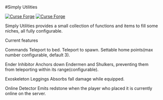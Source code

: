 #Simply Utilities

[![Curse Forge](http://cf.way2muchnoise.eu/simply-utilities.svg)](https://www.curseforge.com/minecraft/mc-mods/simply-utilities)
[![Curse Forge](http://cf.way2muchnoise.eu/versions/simply-utilities.svg)](https://www.curseforge.com/minecraft/mc-mods/simply-utilities)

Simply Utilities provides a small collection of functions and items to fill some niches, all fully configurable.

Current features

Commands
    Teleport to bed.
    Teleport to spawn.
    Settable home points(max number configurable, default 3).

Ender Inhibitor
    Anchors down Endermen and Shulkers, preventing them from teleporting within its range(configurable).

Exoskeleton Leggings
    Absorbs fall damage while equipped.

Online Detector
    Emits redstone when the player who placed it is currently online on the server.
 
